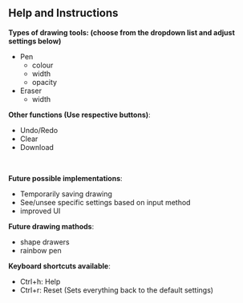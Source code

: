 

## **Help and Instructions**

**Types of drawing tools: (choose from the dropdown list and adjust settings below)**
* Pen
  * colour
  * width
  * opacity
* Eraser
  * width



**Other functions (Use respective buttons)**:
- Undo/Redo
- Clear
- Download

<br>

**Future possible implementations**:
- Temporarily saving drawing
- See/unsee specific settings based on input method
- improved UI

**Future drawing mathods**:
- shape drawers
- rainbow pen

**Keyboard shortcuts available**:
- Ctrl+h: Help
- Ctrl+r: Reset (Sets everything back to the default settings)